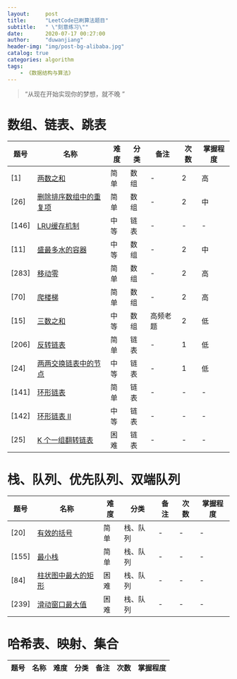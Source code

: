 ```yaml
---
layout: 	post
title: 		"LeetCode已刷算法题目"
subtitle:	" \"刻意练习\""
date:		2020-07-17 00:27:00
author:		"duwanjiang"
header-img:	"img/post-bg-alibaba.jpg"
catalog: true
categories: algorithm
tags:
    - 《数据结构与算法》
---
```


> “从现在开始实现你的梦想，就不晚 ”

# 数组、链表、跳表

| 题号 | 名称 | 难度 | 分类 | 备注 | 次数 | 掌握程度 |
| --- | --- | --- | --- | --- | --- | --- |
| [1] | [两数之和](https://leetcode-cn.com/problems/two-sum/)                | 简单 | 数组| - |  2 | 高 |
| [26] | [删除排序数组中的重复项](https://leetcode-cn.com/problems/remove-duplicates-from-sorted-array/)| 简单 | 数组| - |  2 | 中 |
| [146] | [LRU缓存机制](https://leetcode-cn.com/problems/lru-cache/)            | 中等 | 链表 | - |  - | - |
| [11] | [盛最多水的容器](https://leetcode-cn.com/problems/container-with-most-water/)  | 中等 | 数组 | - | 2 | 中 |
| [283] | [移动零](https://leetcode-cn.com/problems/move-zeroes/)              | 简单 | 数组 | - | 2 | 高 |
| [70] | [爬楼梯](https://leetcode-cn.com/problems/climbing-stairs/)            | 简单 | 数组 | - | 2 | 高 |
| [15] | [三数之和](https://leetcode-cn.com/problems/3sum/)                  | 中等 | 数组 | 高频老题 | 2 | 低 |
| [206] | [反转链表](https://leetcode-cn.com/problems/reverse-linked-list/)        | 简单 | 链表 | - | 1 | 低 |
| [24] | [两两交换链表中的节点](https://leetcode-cn.com/problems/swap-nodes-in-pairs/)  | 中等 | 链表 | - | 1 | 低 |
| [141] | [环形链表](https://leetcode-cn.com/problems/linked-list-cycle/)         | 简单 | 链表 | - | - | - |
| [142] | [环形链表 II](https://leetcode-cn.com/problems/linked-list-cycle-ii/)      | 中等| 链表 | - | - | - |
| [25] | [K 个一组翻转链表](https://leetcode-cn.com/problems/reverse-nodes-in-k-group/)  | 困难 | 链表 | - | - | - |

# 栈、队列、优先队列、双端队列

| 题号 | 名称 | 难度 | 分类 | 备注 | 次数 | 掌握程度 |
| --- | --- | --- | --- | --- | --- | --- |
| [20] | [有效的括号](https://leetcode-cn.com/problems/valid-parentheses/)        | 简单 | 栈、队列 | - | - | - |
| [155]| [最小栈](https://leetcode-cn.com/problems/min-stack/)                | 简单 | 栈、队列 | - | - | - |
| [84]| [柱状图中最大的矩形](https://leetcode-cn.com/problems/largest-rectangle-in-histogram/)| 困难 | 栈、队列 | - | - | - |
| [239]| [滑动窗口最大值](https://leetcode-cn.com/problems/sliding-window-maximum/)   | 困难 | 栈、队列 | - | - | - |

# 哈希表、映射、集合

| 题号 | 名称 | 难度 | 分类 | 备注 | 次数 | 掌握程度 |
| --- | --- | --- | --- | --- | --- | --- |
